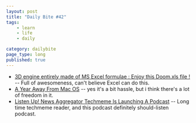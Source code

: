 ```yaml
---
layout: post
title: "Daily Bite #42"
tags: 
    - learn
    - life
    - daily

category: dailybite
page_type: long
published: true
---
```


- [3D engine entirely made of MS Excel formulae : Enjoy this Doom.xls file !](https://www.gamasutra.com/blogs/CBel/20180208/308549/3D_engine_entirely_made_of_MS_Excel_formulae__Enjoy_this_Doomxls_file_.php) -- Full of awesomeness, can't believe Excel can do this.
- [A Year Away From Mac OS](http://bitcannon.net/post/a-year-away-from-mac-os/) -- yes it's a bit hassle, but i think there's a lot of freedom in it.
- [Listen Up! News Aggregator Techmeme Is Launching A Podcast](https://www.fastcompany.com/40540192/listen-up-news-aggregator-techmeme-is-launching-a-podcast) -- Long time techmeme reader, and this podcast definitely should-listen podcast.
